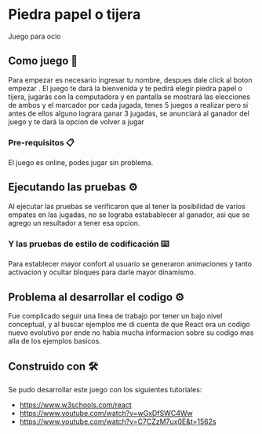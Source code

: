 # Piedra papel o tijera 

Juego para ocio

## Como juego 🚀

Para empezar es necesario ingresar tu  nombre, despues dale click al boton empezar .
El juego te dará la bienvenida y te pedirá elegir piedra papel o tijera, jugarás con la computadora y en pantalla se mostrará las elecciones de ambos y el marcador por cada jugada, tenes 5 juegos a realizar pero si antes de ellos alguno lograra ganar 3 jugadas, se anunciará al ganador del juego y te dará la opcion de volver a jugar

### Pre-requisitos 📋

El juego es online, podes jugar sin problema.

## Ejecutando las pruebas ⚙️

Al ejecutar las pruebas se verificaron que al tener la posibilidad de varios empates en las jugadas, no se lograba estabablecer al ganador, asi que se agrego un resultador a tener esa opcion.

### Y las pruebas de estilo de codificación ⌨️

Para establecer mayor confort al usuario se generaron animaciones y tanto activacion y ocultar bloques para darle mayor dinamismo.

## Problema al desarrollar el codigo ⚙️

Fue complicado seguir una linea de trabajo por tener un bajo nivel conceptual, y al  buscar ejemplos me di cuenta de que React era un codigo nuevo evolutivo por ende no habia mucha informacion sobre su codigo mas alla de los ejemplos basicos.

## Construido con 🛠️

Se pudo desarrollar este juego con los siguientes tutoriales:

* https://www.w3schools.com/react
* https://www.youtube.com/watch?v=wGxDfSWC4Ww 
* https://www.youtube.com/watch?v=C7CZzM7ux0E&t=1562s




